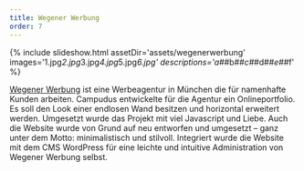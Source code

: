```yaml
---
title: Wegener Werbung
order: 7
---
```


{% include slideshow.html assetDir='assets/wegenerwerbung' images='1.jpg*2.jpg*3.jpg*4.jpg*5.jpg*6.jpg' descriptions='a#*#b#*#c#*#d#*#e#*#f' %}

[Wegener Werbung](http://www.wegener-werbung.de/) ist eine Werbeagentur in München die für namenhafte Kunden arbeiten. Campudus entwickelte für die Agentur ein Onlineportfolio. Es soll den Look einer endlosen Wand besitzen und horizontal erweitert werden. Umgesetzt wurde das Projekt mit viel Javascript und Liebe. Auch die Website wurde von Grund auf neu entworfen und umgesetzt – ganz unter dem Motto: minimalistisch und stilvoll. Integriert wurde die Website mit dem CMS WordPress für eine leichte und intuitive Administration von Wegener Werbung selbst.
